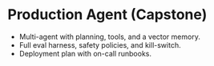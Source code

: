# Production Agent (Capstone)
- Multi-agent with planning, tools, and a vector memory.
- Full eval harness, safety policies, and kill-switch.
- Deployment plan with on-call runbooks.
